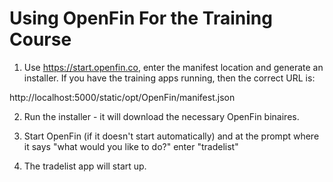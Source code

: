 # Using OpenFin For the Training Course

1. Use https://start.openfin.co, enter the manifest location and generate an installer. If you have the training apps running, then the correct URL is:

http://localhost:5000/static/opt/OpenFin/manifest.json

2. Run the installer - it will download the necessary OpenFin binaires.

3. Start OpenFin (if it doesn't start automatically) and at the prompt where it says "what would you like to do?" enter "tradelist"

4. The tradelist app will start up.
